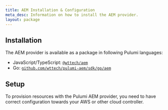 ```yaml
---
title: AEM Installation & Configuration
meta_desc: Information on how to install the AEM provider.
layout: package
---
```


## Installation

The AEM provider is available as a package in following Pulumi languages:

* JavaScript/TypeScript: [`@wttech/aem`](https://www.npmjs.com/package/@wttech/aem)
* Go: [`github.com/wttech/pulumi-aem/sdk/go/aem`](https://pkg.go.dev/github.com/github.com/wttech/pulumi-aem/sdk)

## Setup

To provision resources with the Pulumi AEM provider, you need to have correct configuration towards your AWS or other cloud controller.
